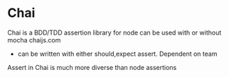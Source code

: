 
  # Chai
  Chai is a BDD/TDD assertion library for node can be used with or without mocha
  chaijs.com
  
  - can be written with either should,expect assert. Dependent on team

 Assert in Chai is much more diverse than node assertions